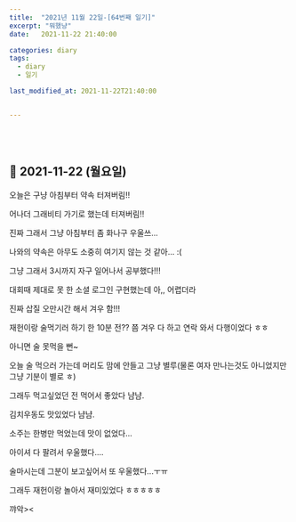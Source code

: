```yaml
---
title:  "2021년 11월 22일-[64번째 일기]"
excerpt: "뭐했냥"
date:   2021-11-22 21:40:00 

categories: diary
tags:
  - diary
  - 일기

last_modified_at: 2021-11-22T21:40:00


---
```


<br/>

<br/>

## 🧾 2021-11-22 (월요일)

오늘은 구냥 아침부터 약속 터져버림!!

어나더 그래비티 가기로 했는데 터져버림!!

진짜 그래서 그냥 아침부터 좀 화나구 우울쓰...

나와의 약속은 아무도 소중히 여기지 않는 것 같아... :(

그냥 그래서 3시까지 자구 일어나서 공부했다!!!

대회때 제대로 못 한 소셜 로그인 구현했는데 아,, 어렵더라

진짜 삽질 오만시간 해서 겨우 함!!! 

재헌이랑 술먹기러 하기 한 10분 전?? 쯤 겨우 다 하고 연락 와서 다행이었다 ㅎㅎ

아니면 술 못먹을 뻔~

오늘 술 먹으러 가는데 머리도 맘에 안들고 그냥 별루(물론 여자 만나는것도 아니었지만 그냥 기분이 별로 ㅎ)

그래두 먹고싶었던 전 먹어서 좋았다 냠냠.

김치우동도 맛있었다 냠냠.

소주는 한병만 먹었는데 맛이 없었다...

아이셔 다 팔려서 우울했다....

술마시는데 그분이 보고싶어서 또 우울했다...ㅜㅠ

그래두 재헌이랑 놀아서 재미있었다 ㅎㅎㅎㅎㅎ

꺄악><
